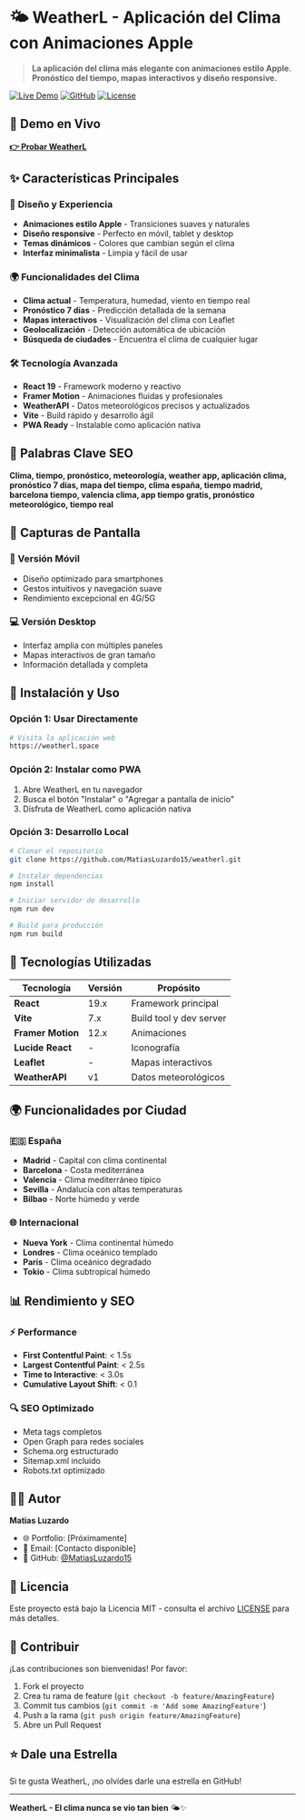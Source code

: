 # 🌤️ WeatherL - Aplicación del Clima con Animaciones Apple

> **La aplicación del clima más elegante con animaciones estilo Apple. Pronóstico del tiempo, mapas interactivos y diseño responsive.**

[![Live Demo](https://img.shields.io/badge/Live-Demo-blue?style=for-the-badge)](https://weatherl.space)
[![GitHub](https://img.shields.io/badge/GitHub-Repository-black?style=for-the-badge)](https://github.com/MatiasLuzardo15/weatherl)
[![License](https://img.shields.io/badge/License-MIT-green?style=for-the-badge)](LICENSE)

## 🚀 Demo en Vivo

**[👉 Probar WeatherL](https://weatherl.space)**

## ✨ Características Principales

### 🎨 **Diseño y Experiencia**
- **Animaciones estilo Apple** - Transiciones suaves y naturales
- **Diseño responsive** - Perfecto en móvil, tablet y desktop
- **Temas dinámicos** - Colores que cambian según el clima
- **Interfaz minimalista** - Limpia y fácil de usar

### 🌍 **Funcionalidades del Clima**
- **Clima actual** - Temperatura, humedad, viento en tiempo real
- **Pronóstico 7 días** - Predicción detallada de la semana
- **Mapas interactivos** - Visualización del clima con Leaflet
- **Geolocalización** - Detección automática de ubicación
- **Búsqueda de ciudades** - Encuentra el clima de cualquier lugar

### 🛠️ **Tecnología Avanzada**
- **React 19** - Framework moderno y reactivo
- **Framer Motion** - Animaciones fluidas y profesionales
- **WeatherAPI** - Datos meteorológicos precisos y actualizados
- **Vite** - Build rápido y desarrollo ágil
- **PWA Ready** - Instalable como aplicación nativa

## 🎯 Palabras Clave SEO

**Clima, tiempo, pronóstico, meteorología, weather app, aplicación clima, pronóstico 7 días, mapa del tiempo, clima españa, tiempo madrid, barcelona tiempo, valencia clima, app tiempo gratis, pronóstico meteorológico, tiempo real**

## 🌟 Capturas de Pantalla

### 📱 Versión Móvil
- Diseño optimizado para smartphones
- Gestos intuitivos y navegación suave
- Rendimiento excepcional en 4G/5G

### 💻 Versión Desktop
- Interfaz amplia con múltiples paneles
- Mapas interactivos de gran tamaño
- Información detallada y completa

## 🚀 Instalación y Uso

### Opción 1: Usar Directamente
```bash
# Visita la aplicación web
https://weatherl.space
```

### Opción 2: Instalar como PWA
1. Abre WeatherL en tu navegador
2. Busca el botón "Instalar" o "Agregar a pantalla de inicio"
3. Disfruta de WeatherL como aplicación nativa

### Opción 3: Desarrollo Local
```bash
# Clonar el repositorio
git clone https://github.com/MatiasLuzardo15/weatherl.git

# Instalar dependencias
npm install

# Iniciar servidor de desarrollo
npm run dev

# Build para producción
npm run build
```

## 🔧 Tecnologías Utilizadas

| Tecnología | Versión | Propósito |
|------------|---------|-----------|
| **React** | 19.x | Framework principal |
| **Vite** | 7.x | Build tool y dev server |
| **Framer Motion** | 12.x | Animaciones |
| **Lucide React** | - | Iconografía |
| **Leaflet** | - | Mapas interactivos |
| **WeatherAPI** | v1 | Datos meteorológicos |

## 🌍 Funcionalidades por Ciudad

### 🇪🇸 España
- **Madrid** - Capital con clima continental
- **Barcelona** - Costa mediterránea
- **Valencia** - Clima mediterráneo típico
- **Sevilla** - Andalucía con altas temperaturas
- **Bilbao** - Norte húmedo y verde

### 🌐 Internacional
- **Nueva York** - Clima continental húmedo
- **Londres** - Clima oceánico templado
- **París** - Clima oceánico degradado
- **Tokio** - Clima subtropical húmedo

## 📊 Rendimiento y SEO

### ⚡ Performance
- **First Contentful Paint**: < 1.5s
- **Largest Contentful Paint**: < 2.5s
- **Time to Interactive**: < 3.0s
- **Cumulative Layout Shift**: < 0.1

### 🔍 SEO Optimizado
- Meta tags completos
- Open Graph para redes sociales
- Schema.org estructurado
- Sitemap.xml incluido
- Robots.txt optimizado

## 👨‍💻 Autor

**Matias Luzardo**
- 🌐 Portfolio: [Próximamente]
- 📧 Email: [Contacto disponible]
- 🐙 GitHub: [@MatiasLuzardo15](https://github.com/MatiasLuzardo15)

## 📄 Licencia

Este proyecto está bajo la Licencia MIT - consulta el archivo [LICENSE](LICENSE) para más detalles.

## 🤝 Contribuir

¡Las contribuciones son bienvenidas! Por favor:

1. Fork el proyecto
2. Crea tu rama de feature (`git checkout -b feature/AmazingFeature`)
3. Commit tus cambios (`git commit -m 'Add some AmazingFeature'`)
4. Push a la rama (`git push origin feature/AmazingFeature`)
5. Abre un Pull Request

## ⭐ Dale una Estrella

Si te gusta WeatherL, ¡no olvides darle una estrella en GitHub!

---

**WeatherL - El clima nunca se vio tan bien** 🌤️✨
